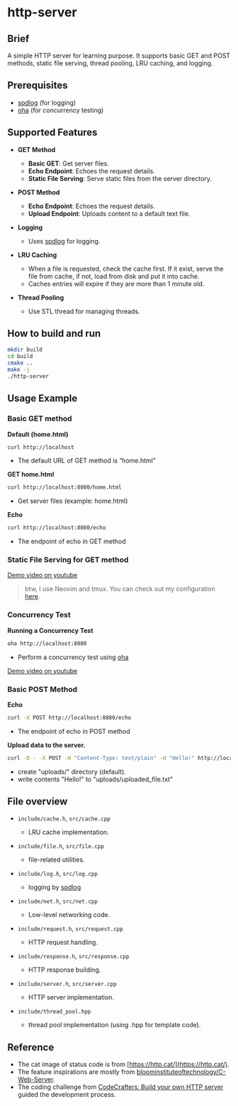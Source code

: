 # http-server

## Brief
A simple HTTP server for learning purpose. It supports basic GET and POST methods, static file serving, thread pooling, LRU caching, and logging.


## Prerequisites
- [spdlog](https://github.com/gabime/spdlog) (for logging)
- [oha](https://github.com/hatoo/oha) (for concurrency testing)


## Supported Features
- **GET Method**
    - **Basic GET**: Get server files.
    - **Echo Endpoint**: Echoes the request details.
    - **Static File Serving**: Serve static files from the server directory.

- **POST Method**
    - **Echo Endpoint**: Echoes the request details.
    - **Upload Endpoint**: Uploads content to a default text file.

- **Logging**
    - Uses [spdlog](https://github.com/gabime/spdlog) for logging.

- **LRU Caching**
    - When a file is requested, check the cache first. If it exist, serve the file from cache, if not, load from disk and put it into cache.
    - Caches entries will expire if they are more than 1 minute old.

- **Thread Pooling**
    - Use STL thread for managing threads.


## How to build and run
```sh
mkdir build
cd build
cmake ..
make -j
./http-server
```

## Usage Example
### Basic GET method
**Default (home.html)**
```sh
curl http://localhost
```
- The default URL of GET method is “home.html”


**GET home.html**
```sh
curl http://localhost:8080/home.html
```
- Get server files (example: home.html)


**Echo**
```sh
curl http://localhost:8080/echo
```
- The endpoint of echo in GET method


### Static File Serving for GET method

[Demo video on youtube](https://www.youtube.com/embed/jR403dP_xM4?si=ZpQ780OJhhJx498Z)
> btw, I use Neovim and tmux. You can check out my configuration [here](https://github.com/kfwu1999/dotfiles).


### Concurrency Test
**Running a Concurrency Test**

```sh
oha http://localhost:8080
```
- Perform a concurrency test using [oha](https://github.com/hatoo/oha)

[Demo video on youtube](https://www.youtube.com/watch?v=5g29z_3Lq2c)


### Basic POST Method
**Echo**
```sh
curl -X POST http://localhost:8080/echo
```
- The endpoint of echo in POST method


**Upload data to the server.**

```sh
curl -D - -X POST -H "Content-Type: text/plain" -d "Hello!" http://localhost:8080/upload
```
- create "uploads/" directory (default).
- write contents "Hello!" to "uploads/uploaded_file.txt"


## File overview
- `include/cache.h`, `src/cache.cpp`
    - LRU cache implementation.

- `include/file.h`, `src/file.cpp`
    - file-related utilities.

- `include/log.h`, `src/log.cpp`
    - logging by [spdlog](https://github.com/gabime/spdlog)

- `include/net.h`, `src/net.cpp`
    - Low-level networking code.

- `include/request.h`, `src/request.cpp`
    - HTTP request handling.

- `include/response.h`, `src/response.cpp`
    - HTTP response building.

- `include/server.h`, `src/server.cpp`
    - HTTP server implementation.

- `include/thread_pool.hpp`
    - thread pool implementation (using .hpp for template code).


## Reference
- The cat image of status code is from [https://http.cat/](https://http.cat/).
- The feature inspirations are mostly from [bloominstituteoftechnology/C-Web-Server](https://github.com/bloominstituteoftechnology/C-Web-Server).
- The coding challenge from [CodeCrafters: Build your own HTTP server](https://app.codecrafters.io/courses/http-server) guided the development process.
